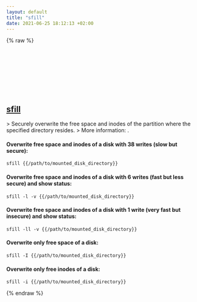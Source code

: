 ```yaml
---
layout: default
title: "sfill"
date: 2021-06-25 18:12:13 +02:00
---
```

{% raw %}
<h2 id="sfill">
  <a href="/en/linux/sfill.html">sfill</a> <a href="#sfill"><svg class="icon">
    <use href="/assets/images/unicode_sprite.svg#link" />
  </svg></a>
</h2>
> Securely overwrite the free space and inodes of the partition where the specified directory resides.
> More information: <https://manned.org/sfill>.

#### Overwrite free space and inodes of a disk with 38 writes (slow but secure):
```shell
sfill {{/path/to/mounted_disk_directory}}
```
#### Overwrite free space and inodes of a disk with 6 writes (fast but less secure) and show status:
```shell
sfill -l -v {{/path/to/mounted_disk_directory}}
```
#### Overwrite free space and inodes of a disk with 1 write (very fast but insecure) and show status:
```shell
sfill -ll -v {{/path/to/mounted_disk_directory}}
```
#### Overwrite only free space of a disk:
```shell
sfill -I {{/path/to/mounted_disk_directory}}
```
#### Overwrite only free inodes of a disk:
```shell
sfill -i {{/path/to/mounted_disk_directory}}
```
{% endraw %}